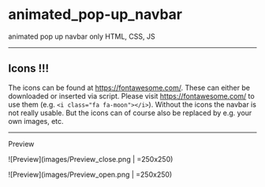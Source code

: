 # animated_pop-up_navbar

 animated pop up navbar only HTML, CSS, JS

--------------------------------------------------
## Icons !!!
The icons can be found at https://fontawesome.com/. These can either be downloaded or inserted via script. Please visit https://fontawesome.com/ to use them (e.g. `<i class="fa fa-moon"></i>`).
Without the icons the navbar is not really usable. But the icons can of course also be replaced by e.g. your own images, etc.

-------------------------------------------------

Preview

 ![Preview](images/Preview_close.png | =250x250)

 ![Preview](images/Preview_open.png | =250x250)



